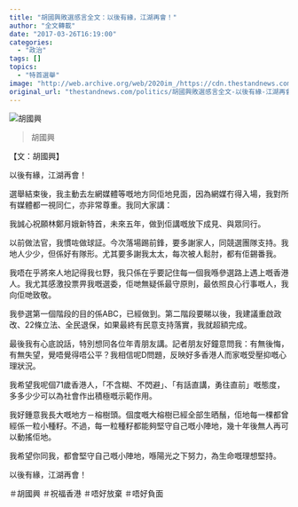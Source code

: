 ```yaml
---
title: "胡國興敗選感言全文：以後有緣，江湖再會！"
author: "全文轉載"
date: "2017-03-26T16:19:00"
categories:
  - "政治"
tags: []
topics:
  - "特首選舉"
image: "http://web.archive.org/web/2020im_/https://cdn.thestandnews.com/media/photos/cache/17493134_10158332619135265_9060896583508639099_o_VaIcC_1200x0.png"
original_url: "thestandnews.com/politics/胡國興敗選感言全文-以後有緣-江湖再會"
---
```

![胡國興](http://web.archive.org/web/2020im_/https://cdn.thestandnews.com/media/photos/cache/17493134_10158332619135265_9060896583508639099_o_VaIcC_1200x0.png)

> 胡國興

【文：胡國興】

以後有緣，江湖再會！

選舉結束後，我主動去左網媒體等嘅地方同佢地見面，因為網媒冇得入場，我對所有媒體都一視同仁，亦非常尊重。我同大家講：

我誠心祝願林鄭月娥新特首，未來五年，做到佢講嘅放下成見、與眾同行。

以前做法官，我慣咗做球証。今次落場踢前鋒，要多謝家人，同競選團隊支持。我地人少少，但係好有隊形。尤其要多謝我太太，每次被人鬆肘，都有佢錫番我。

我唔在乎將來人地記得我乜野，我只係在乎要記住每一個我喺參選路上遇上嘅香港人。我尤其感激投票畀我嘅選委，佢哋無疑係最守原則，最依照良心行事嘅人，我向佢哋致敬。

我參選第一個階段的目的係ABC，已經做到。第二階段要睇以後，我建議重啟政改、22條立法、全民退保，如果最終有民意支持落實，我就超額完成。

最後我有心底說話，特別想同各位年青朋友講。記者朋友好鐘意問我：有無後悔，有無失望，覺唔覺得唔公平？我相信呢D問題，反映好多香港人而家嘅受壓抑嘅心理狀況。

我希望我呢個71歲香港人，「不含糊、不閃避」、「有話直講，勇往直前」嘅態度，多多少少可以為社會作出積極嘅示範作用。

我好鍾意我長大嘅地方－榕樹頭。個度嘅大榕樹已經全部生晒鬚，佢地每一棵都曾經係一粒小種籽。不過，每一粒種籽都能夠堅守自己嘅小陣地，幾十年後無人再可以動搖佢地。

我希望你同我，都會堅守自己嘅小陣地，喺陽光之下努力，為生命嘅理想堅持。

以後有緣，江湖再會！

＃胡國興 ＃祝福香港 ＃唔好放棄 ＃唔好負面